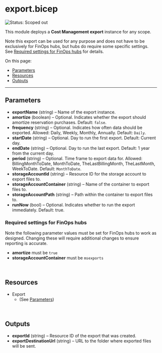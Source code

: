 # export.bicep

![Status: Scoped out](https://img.shields.io/badge/status-scoped_out-red)

This module deploys a **Cost Management export** instance for any scope.

Note this export can be used for any purpose and does not have to be exclusively for FinOps hubs, but hubs do require some specific settings. See [Required settings for FinOps hubs](#required-settings-for-finops-hubs) for details.

On this page:

- [Parameters](#parameters)
- [Resources](#resources)
- [Outputs](#outputs)

---

## Parameters

- **exportName** (string) – Name of the export instance.
- **amortize** (boolean) – Optional. Indicates whether the export should amortize reservation purchases. Default: `false`.
- **frequency** (string) – Optional. Indicates how often data should be exported. Allowed: Daily, Weekly, Monthly, Annually. Default: `Daily`.
- **startDate** (string) – Optional. Day to run the first export. Default: Current day.
- **endDate** (string) – Optional. Day to run the last export. Default: 1 year from the current day.
- **period** (string) – Optional. Time frame to export data for. Allowed: BillingMonthToDate, MonthToDate, TheLastBillingMonth, TheLastMonth, WeekToDate. Default: `MonthToDate`.
- **storageAccountId** (string) – Resource ID for the storage account to export files to.
- **storageAccountContainer** (string) – Name of the container to export files to.
- **storageAccountPath** (string) – Path within the container to export files to.
- **runNow** (bool) – Optional. Indicates whether to run the export immediately. Default: true.

### Required settings for FinOps hubs

Note the following parameter values must be set for FinOps hubs to work as designed. Changing these will require additional changes to ensure reporting is accurate.

- **amortize** must be `true`
- **storageAccountContainer** must be `msexports`

<br>

## Resources

- Export
  - (See [Parameters](#parameters))

<br>

## Outputs

- **exportId** (string) – Resource ID of the export that was created.
- **exportDestinationUrl** (string) – URL to the folder where exported files will be sent.

<br>

